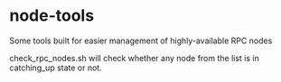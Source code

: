 # node-tools

Some tools built for easier management of highly-available RPC nodes

check_rpc_nodes.sh will check whether any node from the list is in catching_up state or not.
